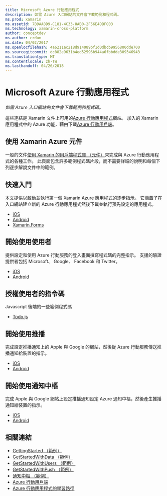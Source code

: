 ```yaml
---
title: Microsoft Azure 行動應用程式
description: 如需 Azure 入口網站的文件會下載範例和程式碼。
ms.prod: xamarin
ms.assetid: 7B9AA8D9-C181-4C33-8AB0-2F56E4DBFC03
ms.technology: xamarin-cross-platform
author: conceptdev
ms.author: crdun
ms.date: 04/02/2017
ms.openlocfilehash: 4a6211ac218d914089bf1d0dbcb9956800dde700
ms.sourcegitcommit: dc882e9631b4ed52596b944a6fbbdde309346943
ms.translationtype: MT
ms.contentlocale: zh-TW
ms.lasthandoff: 04/26/2018
---
```

# <a name="microsoft-azure-mobile-apps"></a>Microsoft Azure 行動應用程式

_如需 Azure 入口網站的文件會下載範例和程式碼。_

<!--
NOTE TO AUTHORS: this page is referenced from
http://azure.microsoft.com/develop/mobile/xamarin/
as https://developer.xamarin.com/guides/cross-platform/data-cloud/mobile-services/
A redirect has been put in place to /mobile-apps/ HOWEVER the /Resources/ .ZIP files are still located in /mobile-services/ so that the following permalinks don't break

The ZIPs in /Resources/ are also referenced by inbound links
Getting Started  http://go.microsoft.com/fwlink/p/?LinkId=331359
Get started with data   http://go.microsoft.com/fwlink/p/?LinkId=331302
Get started with push   http://go.microsoft.com/fwlink/p/?LinkId=331303
Get started with authentication http://go.microsoft.com/fwlink/p/?LinkId=331328
Get started with Notification Hubs  http://go.microsoft.com/fwlink/p/?LinkId=331329
Validate and modify data    http://go.microsoft.com/fwlink/p/?LinkId=331330
-->


這些連結是 Xamarin 文件上可用的[Azure 行動應用程式](https://docs.microsoft.com/azure/app-service-mobile/)網站。
加入的 Xamarin 應用程式中的 Azure 功能，藉由下載[Azure 行動用戶端](https://www.nuget.org/packages/Microsoft.Azure.Mobile.Client/)。

## <a name="working-with-the-xamarin-azure-component"></a>使用 Xamarin Azure 元件

一般的文件[使用 Xamarin 的用戶端程式庫 （元件）](https://docs.microsoft.com/azure/app-service-mobile/app-service-mobile-dotnet-how-to-use-client-library)來完成與 Azure 行動應用程式的各種工作。 此頁面包含許多範例程式碼片段，而不需要詳細的說明和每個下列逐步解說文件中的範例。

## <a name="getting-started"></a>快速入門

本文提供以啟動並執行第一個 Xamarin Azure 應用程式的逐步指示。
它涵蓋了在入口網站建立新的 Azure 行動應用程式然後下載並執行預先設定的應用程式。

-  [iOS](https://docs.microsoft.com/azure/app-service-mobile/app-service-mobile-xamarin-ios-get-started/)
-  [Android](https://docs.microsoft.com/azure/app-service-mobile/app-service-mobile-xamarin-android-get-started/)
-  [Xamarin.Forms](https://docs.microsoft.com/azure/app-service-mobile/app-service-mobile-xamarin-forms-get-started)

<!--
## Validate, Modify and Augment Data in Scripts

Demonstrates how to add server-side scripts to Azure Mobile Services data tables to implement server-side validation and other functionality.

-  [iOS](https://azure.microsoft.com/documentation/articles/mobile-services-dotnet-how-to-use-client-library/#errors)
-  [Android](https://azure.microsoft.com/documentation/articles/mobile-services-dotnet-how-to-use-client-library/#errors)
-->

<!--
## Add Paging to Data

A quick example of paging large sets of data using Skip() and Take().

-  [iOS](https://azure.microsoft.com/documentation/articles/mobile-services-dotnet-how-to-use-client-library/#paging)
-  [Android](https://azure.microsoft.com/documentation/articles/mobile-services-dotnet-how-to-use-client-library/#paging)
-->

## <a name="get-started-with-users"></a>開始使用使用者

提供設定和使用 Azure 行動服務的登入畫面撰寫程式碼的完整指示。 支援的驗證提供者包括 Microsoft、 Google、 Facebook 和 Twitter。

-  [iOS](https://azure.microsoft.com/documentation/articles/app-service-mobile-xamarin-ios-get-started-users/)
-  [Android](https://azure.microsoft.com/documentation/articles/app-service-mobile-xamarin-android-get-started-users/)


## <a name="authorize-users-in-scripts"></a>授權使用者的指令碼

Javascript 後端的一些範例程式碼

-  [Todo.js](https://github.com/Azure/azure-mobile-apps-node/blob/master/samples/personal-table/tables/TodoItem.js#L38)


## <a name="get-started-with-push"></a>開始使用推播

完成設定推播通知上的 Apple 與 Google 的網站，然後從 Azure 行動服務傳送推播通知給裝置的指示。

-  [iOS](https://docs.microsoft.com/azure/app-service-mobile/app-service-mobile-xamarin-ios-get-started-push)
-  [Android](https://docs.microsoft.com/azure/app-service-mobile/app-service-mobile-xamarin-android-get-started-push)


## <a name="get-started-with-notification-hubs"></a>開始使用通知中樞

完成 Apple 與 Google 網站上設定推播通知設定 Azure 通知中樞，然後產生推播通知給裝置的指示。

-  [iOS](https://docs.microsoft.com/azure/notification-hubs/xamarin-notification-hubs-ios-push-notification-apns-get-started)
-  [Android](https://docs.microsoft.com/azure/notification-hubs/xamarin-notification-hubs-push-notifications-android-gcm)



## <a name="related-links"></a>相關連結

- [GettingStarted （範例）](https://github.com/xamarin/mobile-samples/tree/master/Azure/GettingStarted)
- [GetStartedWithData （範例）](https://github.com/xamarin/mobile-samples/tree/master/Azure/GetStartedWithData)
- [GetStartedWithUsers （範例）](https://github.com/xamarin/mobile-samples/tree/master/Azure/GetStartedWithUsers)
- [GetStartedWithPush （範例）](https://github.com/xamarin/mobile-samples/tree/master/Azure/GetStartedWithPush)
- [通知中樞 （範例）](https://github.com/xamarin/mobile-samples/tree/master/Azure/NotificationHubs)
- [Azure 行動用戶端](https://www.nuget.org/packages/Microsoft.Azure.Mobile.Client/)
- [Azure 行動應用程式的學習路徑](https://azure.microsoft.com/documentation/learning-paths/appservice-mobileapps/)

<!--
- [ValidateModifyData (sample)](https://github.com/xamarin/mobile-samples/tree/master/Azure/ValidateModifyData)
-->